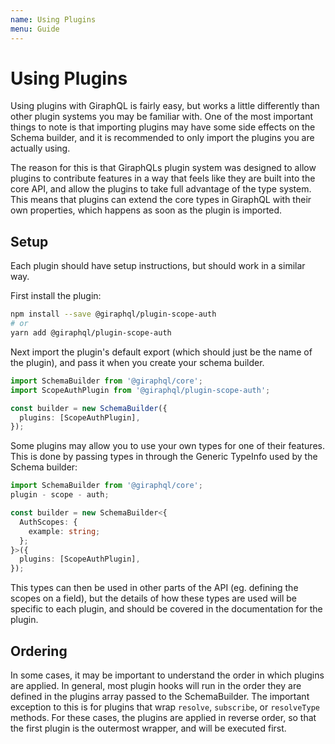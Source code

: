 ```yaml
---
name: Using Plugins
menu: Guide
---
```


# Using Plugins

Using plugins with GiraphQL is fairly easy, but works a little differently than other plugin systems
you may be familiar with. One of the most important things to note is that importing plugins may
have some side effects on the Schema builder, and it is recommended to only import the plugins you
are actually using.

The reason for this is that GiraphQLs plugin system was designed to allow plugins to contribute
features in a way that feels like they are built into the core API, and allow the plugins to take
full advantage of the type system. This means that plugins can extend the core types in GiraphQL
with their own properties, which happens as soon as the plugin is imported.

## Setup

Each plugin should have setup instructions, but should work in a similar way.

First install the plugin:

```bash
npm install --save @giraphql/plugin-scope-auth
# or
yarn add @giraphql/plugin-scope-auth
```

Next import the plugin's default export (which should just be the name of the plugin), and pass it
when you create your schema builder.

```ts
import SchemaBuilder from '@giraphql/core';
import ScopeAuthPlugin from '@giraphql/plugin-scope-auth';

const builder = new SchemaBuilder({
  plugins: [ScopeAuthPlugin],
});
```

Some plugins may allow you to use your own types for one of their features. This is done by passing
types in through the Generic TypeInfo used by the Schema builder:

```ts
import SchemaBuilder from '@giraphql/core';
plugin - scope - auth;

const builder = new SchemaBuilder<{
  AuthScopes: {
    example: string;
  };
}>({
  plugins: [ScopeAuthPlugin],
});
```

This types can then be used in other parts of the API (eg. defining the scopes on a field), but the
details of how these types are used will be specific to each plugin, and should be covered in the
documentation for the plugin.

## Ordering

In some cases, it may be important to understand the order in which plugins are applied. In general,
most plugin hooks will run in the order they are defined in the plugins array passed to the
SchemaBuilder. The important exception to this is for plugins that wrap `resolve`, `subscribe`, or
`resolveType` methods. For these cases, the plugins are applied in reverse order, so that the first
plugin is the outermost wrapper, and will be executed first.
